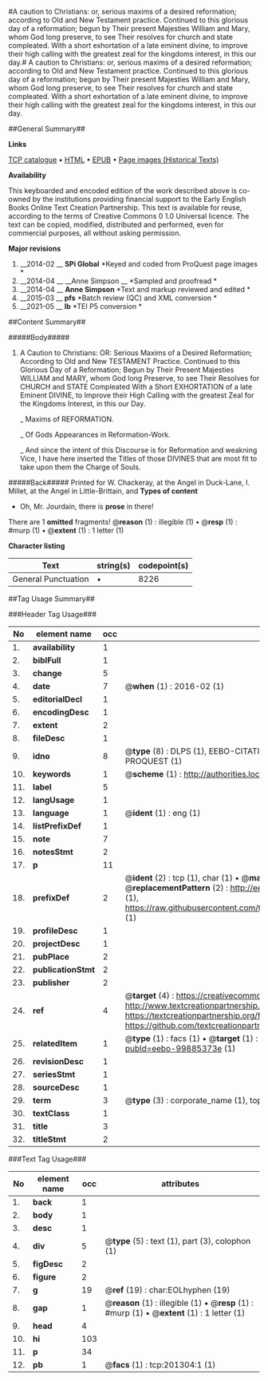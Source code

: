 #A caution to Christians: or, serious maxims of a desired reformation; according to Old and New Testament practice. Continued to this glorious day of a reformation; begun by Their present Majesties William and Mary, whom God long preserve, to see Their resolves for church and state compleated. With a short exhortation of a late eminent divine, to improve their high calling with the greatest zeal for the kingdoms interest, in this our day.#
A caution to Christians: or, serious maxims of a desired reformation; according to Old and New Testament practice. Continued to this glorious day of a reformation; begun by Their present Majesties William and Mary, whom God long preserve, to see Their resolves for church and state compleated. With a short exhortation of a late eminent divine, to improve their high calling with the greatest zeal for the kingdoms interest, in this our day.

##General Summary##

**Links**

[TCP catalogue](http://www.ota.ox.ac.uk/tcp/)  • 
[HTML](http://tei.it.ox.ac.uk/tcp/Texts-HTML/free/B18/B18829.html)  • 
[EPUB](http://tei.it.ox.ac.uk/tcp/Texts-EPUB/free/B18/B18829.epub) • 
[Page images (Historical Texts)](https://historicaltexts.jisc.ac.uk/eebo-99885373e)

**Availability**

This keyboarded and encoded edition of the work described above is co-owned by the
    institutions providing financial support to the Early English Books Online Text Creation
    Partnership. This text is available for reuse, according to the terms of  Creative Commons 0 1.0 Universal
    licence. The text can be copied, modified, distributed and performed, even for commercial
    purposes, all without asking permission.

**Major revisions**

1. __2014-02 __ __SPi Global__ *Keyed and coded from ProQuest page images *
1. __2014-04 __ __Anne Simpson __ *Sampled and proofread *
1. __2014-04 __ __Anne Simpson__ *Text and markup reviewed and edited *
1. __2015-03 __ __pfs__ *Batch review (QC) and XML conversion *
1. __2021-05 __ __lb__ *TEI P5 conversion *

##Content Summary##

#####Body#####

1. A Caution to Christians: OR: Serious Maxims of a Desired Reformation; According to Old and New TESTAMENT Practice. Continued to this Glorious Day of a Reformation; Begun by Their Present Majesties WILLIAM and MARY, whom God long Preserve, to see Their Resolves for CHURCH and STATE Compleated With a Short EXHORTATION of a late Eminent DIVINE, to Improve their High Calling with the greatest Zeal for the Kingdoms Interest, in this our Day.

    _ Maxims of REFORMATION.

    _ Of Gods Appearances in Reformation-Work.

    _ And since the intent of this Discourse is for Reformation and weakning Vice, I have here inserted the Titles of those DIVINES that are most fit to take upon them the Charge of Souls.

#####Back#####
Printed for W. Chackeray, at the Angel in Duck-Lane, I. Millet, at the Angel in Little-Brittain, and
**Types of content**

  * Oh, Mr. Jourdain, there is **prose** in there!

There are 1 **omitted** fragments! 
 @__reason__ (1) : illegible (1)  •  @__resp__ (1) : #murp (1)  •  @__extent__ (1) : 1 letter (1)

**Character listing**


|Text|string(s)|codepoint(s)|
|---|---|---|
|General Punctuation|•|8226|

##Tag Usage Summary##

###Header Tag Usage###

|No|element name|occ|attributes|
|---|---|---|---|
|1.|__availability__|1||
|2.|__biblFull__|1||
|3.|__change__|5||
|4.|__date__|7| @__when__ (1) : 2016-02 (1)|
|5.|__editorialDecl__|1||
|6.|__encodingDesc__|1||
|7.|__extent__|2||
|8.|__fileDesc__|1||
|9.|__idno__|8| @__type__ (8) : DLPS (1), EEBO-CITATION (1), VID (1), EEBO-PROQUEST (1), STC (3), PROQUEST (1)|
|10.|__keywords__|1| @__scheme__ (1) : http://authorities.loc.gov/ (1)|
|11.|__label__|5||
|12.|__langUsage__|1||
|13.|__language__|1| @__ident__ (1) : eng (1)|
|14.|__listPrefixDef__|1||
|15.|__note__|7||
|16.|__notesStmt__|2||
|17.|__p__|11||
|18.|__prefixDef__|2| @__ident__ (2) : tcp (1), char (1)  •  @__matchPattern__ (2) : ([0-9\-]+):([0-9IVX]+) (1), (.+) (1)  •  @__replacementPattern__ (2) : http://eebo.chadwyck.com/downloadtiff?vid=$1&page=$2 (1), https://raw.githubusercontent.com/textcreationpartnership/Texts/master/tcpchars.xml#$1 (1)|
|19.|__profileDesc__|1||
|20.|__projectDesc__|1||
|21.|__pubPlace__|2||
|22.|__publicationStmt__|2||
|23.|__publisher__|2||
|24.|__ref__|4| @__target__ (4) : https://creativecommons.org/publicdomain/zero/1.0/ (1), http://www.textcreationpartnership.org/docs/. (1), https://textcreationpartnership.org/faq/#faq05 (1), https://github.com/textcreationpartnership (1)|
|25.|__relatedItem__|1| @__type__ (1) : facs (1)  •  @__target__ (1) : https://data.historicaltexts.jisc.ac.uk/view?pubId=eebo-99885373e (1)|
|26.|__revisionDesc__|1||
|27.|__seriesStmt__|1||
|28.|__sourceDesc__|1||
|29.|__term__|3| @__type__ (3) : corporate_name (1), topical_term (1), geographic_name (1)|
|30.|__textClass__|1||
|31.|__title__|3||
|32.|__titleStmt__|2||


###Text Tag Usage###

|No|element name|occ|attributes|
|---|---|---|---|
|1.|__back__|1||
|2.|__body__|1||
|3.|__desc__|1||
|4.|__div__|5| @__type__ (5) : text (1), part (3), colophon (1)|
|5.|__figDesc__|2||
|6.|__figure__|2||
|7.|__g__|19| @__ref__ (19) : char:EOLhyphen (19)|
|8.|__gap__|1| @__reason__ (1) : illegible (1)  •  @__resp__ (1) : #murp (1)  •  @__extent__ (1) : 1 letter (1)|
|9.|__head__|4||
|10.|__hi__|103||
|11.|__p__|34||
|12.|__pb__|1| @__facs__ (1) : tcp:201304:1 (1)|

